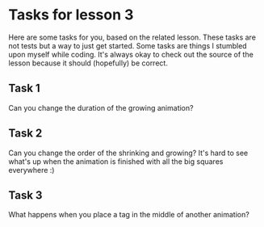 # Tasks for lesson 3
Here are some tasks for you, based on the related lesson. These tasks are not tests but a way to just get started. Some tasks are things I stumbled upon myself while coding. It's always okay to check out the source of the lesson because it should (hopefully) be correct.

## Task 1
Can you change the duration of the growing animation?

## Task 2
Can you change the order of the shrinking and growing? It's hard to see what's up when the animation is finished with all the big squares everywhere :)

## Task 3
What happens when you place a tag in the middle of another animation?